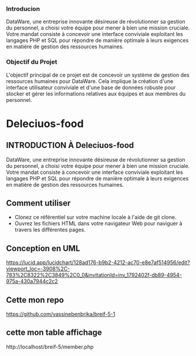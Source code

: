 ### Introducion
DataWare, une entreprise innovante désireuse de révolutionner sa gestion du personnel, a choisi votre équipe pour mener à bien une mission cruciale. Votre mandat consiste à concevoir une interface conviviale exploitant les langages PHP et SQL pour répondre de manière optimale à leurs exigences en matière de gestion des ressources humaines.
### Objectif du Projet
L'objectif principal de ce projet est de concevoir un système de gestion des ressources humaines pour DataWare. Cela implique la création d'une interface utilisateur conviviale et d'une base de données robuste pour stocker et gérer les informations relatives aux équipes et aux membres du personnel.

# Deleciuos-food

## INTRODUCTION À Deleciuos-food
DataWare, une entreprise innovante désireuse de révolutionner sa gestion du personnel, a choisi votre équipe pour mener à bien une mission cruciale. Votre mandat consiste à concevoir une interface conviviale exploitant les langages PHP et SQL pour répondre de manière optimale à leurs exigences en matière de gestion des ressources humaines.

## Comment utiliser
* Clonez ce référentiel sur votre machine locale à l'aide de git clone.
* Ouvrez les fichiers HTML dans votre navigateur Web pour naviguer à travers les différentes pages.
## Conception en UML
https://lucid.app/lucidchart/128ad176-b9b2-4212-ac70-e8e7af514956/edit?viewport_loc=-3908%2C-783%2C8322%2C3849%2C0_0&invitationId=inv_1792402f-db89-4954-975a-430a7944c2c2
## Cette mon repo
https://github.com/yassinebenbrika/breif-5-1
## cette mon table affichage
http://localhost/breif-5/member.php
